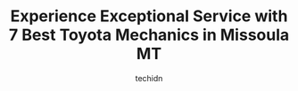 ---
layout: ampstory
image: https://images.unsplash.com/photo-1639928846412-63b3f15c6f21?ixlib=rb-4.0.3&ixid=MnwxMjA3fDB8MHxwaG90by1wYWdlfHx8fGVufDB8fHx8&auto=format&fit=crop&w=640&h=853&q=80
author: techidn
featured: false
description: Trust your vehicles maintenance and repairs to the 7 best Toyota Mechanic in Missoula MT, USA. With their extensive experience, cutting-edge technology, and commitment to customer satisfact
title: Experience Exceptional Service with 7 Best Toyota Mechanics in Missoula MT
cover:
   title: Experience Exceptional Service with 7 Best Toyota Mechanics in Missoula MT
   subtitle: Rickpate
   background: https://images.unsplash.com/photo-1639928846412-63b3f15c6f21?ixlib=rb-4.0.3&ixid=MnwxMjA3fDB8MHxwaG90by1wYWdlfHx8fGVufDB8fHx8&auto=format&fit=crop&w=640&h=853&q=80

pages: 
 - layout: thirds
   top: <h1>#1 Willys Auto</h1>
   bottom: "<p>Willy is a straight forward business owner who will do his best to help you out. He saved me an hour of labor cost by explaining to me why the diagnosis i was requesting </p>"
   background: https://www.knot35.com/toplist/wp-content/uploads/2023/06/best-toyota-mechanic-1-in-missoula-mt-1685837639.jpeg
   backgroundblur: true
 - layout: thirds
   top: <h1>#2 Lithia Toyota of Missoula Service Center</h1>
   bottom: "<p>4001 Brooks St suite #100, Missoula, MT 59804, United States</p>"
   background: https://www.knot35.com/toplist/wp-content/uploads/2023/06/best-toyota-mechanic-2-in-missoula-mt-1685837640.jpeg
   cta:
      link: https://www.knot35.com/toplist/experience-exceptional-service-with-7-best-toyota-mechanics-in-missoula-mt/
      text: Experience Exceptional Service with 7 Best Toyota Mechanics in Missoula MT
 - layout: thirds
   top: <h1>#3 Honesty Automotive</h1>
   bottom: "<p>4053 Whipporwill Dr, Missoula, MT 59808, United States</p>"
   background: https://www.knot35.com/toplist/wp-content/uploads/2023/06/best-toyota-mechanic-3-in-missoula-mt-1685837640.jpeg
   cta:
      link: https://www.knot35.com/toplist/experience-exceptional-service-with-7-best-toyota-mechanics-in-missoula-mt/
      text: Experience Exceptional Service with 7 Best Toyota Mechanics in Missoula MT
 - layout: thirds
   top: <h1>#4 EQ Auto & Diesel</h1>
   bottom: "<p>5115 U.S. Hwy 93 S, Missoula, MT 59804, United States</p>"
   background: https://images.unsplash.com/photo-1518640467707-6811f4a6ab73?ixlib=rb-4.0.3&ixid=MnwxMjA3fDB8MHxwaG90by1wYWdlfHx8fGVufDB8fHx8&auto=format&fit=crop&w=640&h=853&q=80
   cta:
      link: https://www.knot35.com/toplist/experience-exceptional-service-with-7-best-toyota-mechanics-in-missoula-mt/
      text: Experience Exceptional Service with 7 Best Toyota Mechanics in Missoula MT
 - layout: thirds
   top: <h1>#5 Peak Auto Repair</h1>
   bottom: "<p>825 Cooper St, Missoula, MT 59802, United States</p>"
   background: https://images.unsplash.com/photo-1564951434112-64d74cc2a2d7?ixlib=rb-4.0.3&ixid=MnwxMjA3fDB8MHxwaG90by1wYWdlfHx8fGVufDB8fHx8&auto=format&fit=crop&w=640&h=853&q=80
   cta:
      link: https://www.knot35.com/toplist/experience-exceptional-service-with-7-best-toyota-mechanics-in-missoula-mt/
      text: Experience Exceptional Service with 7 Best Toyota Mechanics in Missoula MT
 - layout: thirds
   top: <h1>#6 Master Technician - Toyotas Only</h1>
   bottom: "<p>128 S 5th St W, Missoula, MT 59801, United States</p>"
   background: https://images.unsplash.com/photo-1567360425618-1594206637d2?ixlib=rb-4.0.3&ixid=MnwxMjA3fDB8MHxwaG90by1wYWdlfHx8fGVufDB8fHx8&auto=format&fit=crop&w=640&h=853&q=80
   cta:
      link: https://www.knot35.com/toplist/experience-exceptional-service-with-7-best-toyota-mechanics-in-missoula-mt/
      text: Experience Exceptional Service with 7 Best Toyota Mechanics in Missoula MT
 - layout: thirds
   top: <h1>#7 Unique Automotive Services</h1>
   bottom: "<p>1414 Montana St, Missoula, MT 59801, United States</p>"
   background: https://images.unsplash.com/photo-1549241520-425e3dfc01cb?ixlib=rb-4.0.3&ixid=MnwxMjA3fDB8MHxwaG90by1wYWdlfHx8fGVufDB8fHx8&auto=format&fit=crop&w=640&h=853&q=80
   cta:
      link: https://www.knot35.com/toplist/experience-exceptional-service-with-7-best-toyota-mechanics-in-missoula-mt/
      text: Experience Exceptional Service with 7 Best Toyota Mechanics in Missoula MT
 - layout: thirds
   middle: Continue reading...
   background: https://images.unsplash.com/photo-1613843873231-1447db182f97?ixlib=rb-4.0.3&ixid=MnwxMjA3fDB8MHxwaG90by1wYWdlfHx8fGVufDB8fHx8&auto=format&fit=crop&w=640&h=853&q=80
   cta:
      link: https://www.knot35.com/toplist/experience-exceptional-service-with-7-best-toyota-mechanics-in-missoula-mt/
      text: Experience Exceptional Service with 7 Best Toyota Mechanics in Missoula MT
      
---